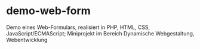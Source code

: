 # demo-web-form
 Demo eines Web-Formulars, realisiert in PHP, HTML, CSS, JavaScript/ECMAScript; Miniprojekt im Bereich Dynamische Webgestaltung, Webentwicklung
